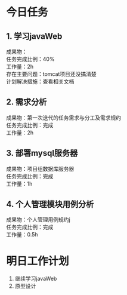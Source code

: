 # 今日任务

## 1. 学习javaWeb
成果物：  
任务完成比例：40%  
工作量：2h  
存在主要问题：tomcat项目还没搞清楚  
计划解决措施：查看相关文档
## 2. 需求分析
成果物：第一次迭代的任务需求与分工及需求规约    
任务完成比例：完成  
工作量：2h  
## 3. 部署mysql服务器
成果物：项目组数据库服务器  
任务完成比例：完成    
工作量：1h  
## 4. 个人管理模块用例分析
成果物：个人管理用例规约j  
任务完成比例：完成    
工作量：0.5h  


# 明日工作计划
1. 继续学习javaWeb
2. 原型设计